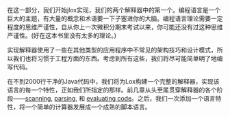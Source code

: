 在这一部分，我们开始jlox实现，我们的两个解释器中的第一个。编程语言是一个巨大的主题，有大量的概念和术语要一下子塞进你的大脑。编程语言理论需要一定程度的思维严谨性，自从你上一次微积分期末考试以来，你可能还没有过这种思维严谨性。(好在这本书里没有太多的理论。)

实现解释器使用了一些在其他类型的应用程序中不常见的架构技巧和设计模式，所以我们也将习惯于工程方面的东西。考虑到所有这些，我们将尽可能简单明了地编写代码。

在不到2000行干净的Java代码中，我们将为Lox构建一个完整的解释器，实现该语言的每一个特性，正如我们所指定的那样。前几章从头至尾贯穿解释器的各个阶段——[scanning][], [parsing][], 和 [evaluating code][]。之后，我们一次添加一个语言特性，将一个简单的计算器发展成一个成熟的脚本语言。

[scanning]: scanning.html
[parsing]: parsing-expressions.html
[evaluating code]: evaluating-expressions.html
